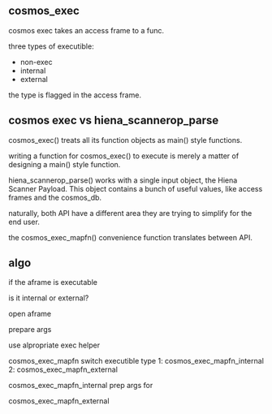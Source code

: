 



cosmos_exec
-----------

cosmos exec takes an access frame to a func.

three types of executible:

- non-exec
- internal
- external

the type is flagged in the access frame. 


cosmos exec vs hiena_scannerop_parse
------------------------------------

cosmos_exec() treats all its function objects as main() style functions.

writing a function for cosmos_exec() to execute is merely a matter of designing a main() style function.

hiena_scannerop_parse() works with a single input object, the Hiena Scanner Payload.  This object contains a bunch of useful values, like access frames and the cosmos_db.

naturally, both API have a different area they are trying to simplify for the end user.

the cosmos_exec_mapfn() convenience function translates between API.





algo
----

if the aframe is executable

is it internal or external?

open aframe

prepare args

use alpropriate exec helper

cosmos_exec_mapfn
   switch executible type
     1: cosmos_exec_mapfn_internal
     2: cosmos_exec_mapfn_external


cosmos_exec_mapfn_internal
   prep args for 

cosmos_exec_mapfn_external

